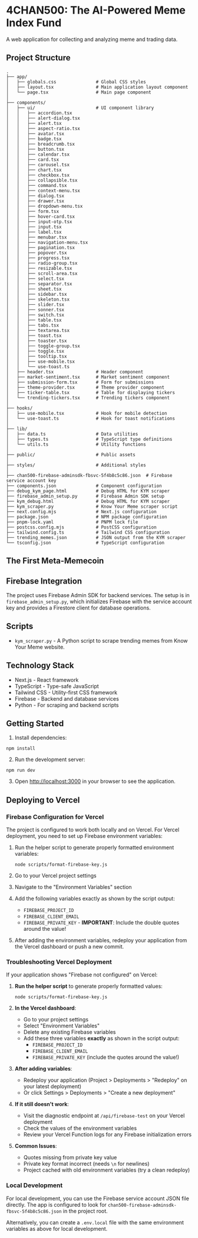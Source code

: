 # 4CHAN500: The AI-Powered Meme Index Fund

A web application for collecting and analyzing meme and trading data.

## Project Structure

```
.
├── app/
│   ├── globals.css               # Global CSS styles
│   ├── layout.tsx                # Main application layout component
│   └── page.tsx                  # Main page component
│
├── components/
│   ├── ui/                       # UI component library
│   │   ├── accordion.tsx
│   │   ├── alert-dialog.tsx
│   │   ├── alert.tsx
│   │   ├── aspect-ratio.tsx
│   │   ├── avatar.tsx
│   │   ├── badge.tsx
│   │   ├── breadcrumb.tsx
│   │   ├── button.tsx
│   │   ├── calendar.tsx
│   │   ├── card.tsx
│   │   ├── carousel.tsx
│   │   ├── chart.tsx
│   │   ├── checkbox.tsx
│   │   ├── collapsible.tsx
│   │   ├── command.tsx
│   │   ├── context-menu.tsx
│   │   ├── dialog.tsx
│   │   ├── drawer.tsx
│   │   ├── dropdown-menu.tsx
│   │   ├── form.tsx
│   │   ├── hover-card.tsx
│   │   ├── input-otp.tsx
│   │   ├── input.tsx
│   │   ├── label.tsx
│   │   ├── menubar.tsx
│   │   ├── navigation-menu.tsx
│   │   ├── pagination.tsx
│   │   ├── popover.tsx
│   │   ├── progress.tsx
│   │   ├── radio-group.tsx
│   │   ├── resizable.tsx
│   │   ├── scroll-area.tsx
│   │   ├── select.tsx
│   │   ├── separator.tsx
│   │   ├── sheet.tsx
│   │   ├── sidebar.tsx
│   │   ├── skeleton.tsx
│   │   ├── slider.tsx
│   │   ├── sonner.tsx
│   │   ├── switch.tsx
│   │   ├── table.tsx
│   │   ├── tabs.tsx
│   │   ├── textarea.tsx
│   │   ├── toast.tsx
│   │   ├── toaster.tsx
│   │   ├── toggle-group.tsx
│   │   ├── toggle.tsx
│   │   ├── tooltip.tsx
│   │   ├── use-mobile.tsx
│   │   └── use-toast.ts
│   ├── header.tsx                # Header component
│   ├── market-sentiment.tsx      # Market sentiment component
│   ├── submission-form.tsx       # Form for submissions
│   ├── theme-provider.tsx        # Theme provider component
│   ├── ticker-table.tsx          # Table for displaying tickers
│   └── trending-tickers.tsx      # Trending tickers component
│
├── hooks/
│   ├── use-mobile.tsx            # Hook for mobile detection
│   └── use-toast.ts              # Hook for toast notifications
│
├── lib/
│   ├── data.ts                   # Data utilities
│   ├── types.ts                  # TypeScript type definitions
│   └── utils.ts                  # Utility functions
│
├── public/                       # Public assets
│
├── styles/                       # Additional styles
│
├── chan500-firebase-adminsdk-fbsvc-5f4b8c5c86.json  # Firebase service account key
├── components.json               # Component configuration
├── debug_kym_page.html           # Debug HTML for KYM scraper
├── firebase_admin_setup.py       # Firebase Admin SDK setup
├── kym_debug.html                # Debug HTML for KYM scraper
├── kym_scraper.py                # Know Your Meme scraper script
├── next.config.mjs               # Next.js configuration
├── package.json                  # NPM package configuration
├── pnpm-lock.yaml                # PNPM lock file
├── postcss.config.mjs            # PostCSS configuration
├── tailwind.config.ts            # Tailwind CSS configuration
├── trending_memes.json           # JSON output from the KYM scraper
└── tsconfig.json                 # TypeScript configuration
```

## The First Meta-Memecoin

## Firebase Integration

The project uses Firebase Admin SDK for backend services. The setup is in `firebase_admin_setup.py`, which initializes Firebase with the service account key and provides a Firestore client for database operations.

## Scripts

- `kym_scraper.py` - A Python script to scrape trending memes from Know Your Meme website.

## Technology Stack

- Next.js - React framework
- TypeScript - Type-safe JavaScript
- Tailwind CSS - Utility-first CSS framework
- Firebase - Backend and database services
- Python - For scraping and backend scripts

## Getting Started

1. Install dependencies:
```
npm install
```

2. Run the development server:
```
npm run dev
```

3. Open [http://localhost:3000](http://localhost:3000) in your browser to see the application.

## Deploying to Vercel

### Firebase Configuration for Vercel

The project is configured to work both locally and on Vercel. For Vercel deployment, you need to set up Firebase environment variables:

1. Run the helper script to generate properly formatted environment variables:
   ```
   node scripts/format-firebase-key.js
   ```

2. Go to your Vercel project settings
3. Navigate to the "Environment Variables" section
4. Add the following variables exactly as shown by the script output:
   - `FIREBASE_PROJECT_ID`
   - `FIREBASE_CLIENT_EMAIL`
   - `FIREBASE_PRIVATE_KEY` - **IMPORTANT**: Include the double quotes around the value!

5. After adding the environment variables, redeploy your application from the Vercel dashboard or push a new commit.

### Troubleshooting Vercel Deployment

If your application shows "Firebase not configured" on Vercel:

1. **Run the helper script** to generate properly formatted values:
   ```
   node scripts/format-firebase-key.js
   ```

2. **In the Vercel dashboard**:
   - Go to your project settings
   - Select "Environment Variables"
   - Delete any existing Firebase variables
   - Add these three variables **exactly** as shown in the script output:
     - `FIREBASE_PROJECT_ID`
     - `FIREBASE_CLIENT_EMAIL`
     - `FIREBASE_PRIVATE_KEY` (include the quotes around the value!)

3. **After adding variables**:
   - Redeploy your application (Project > Deployments > "Redeploy" on your latest deployment)
   - Or click Settings > Deployments > "Create a new deployment" 

4. **If it still doesn't work**:
   - Visit the diagnostic endpoint at `/api/firebase-test` on your Vercel deployment
   - Check the values of the environment variables
   - Review your Vercel Function logs for any Firebase initialization errors

5. **Common Issues**:
   - Quotes missing from private key value
   - Private key format incorrect (needs `\n` for newlines)
   - Project cached with old environment variables (try a clean redeploy)

### Local Development

For local development, you can use the Firebase service account JSON file directly. The app is configured to look for `chan500-firebase-adminsdk-fbsvc-5f4b8c5c86.json` in the project root.

Alternatively, you can create a `.env.local` file with the same environment variables as above for local development. 